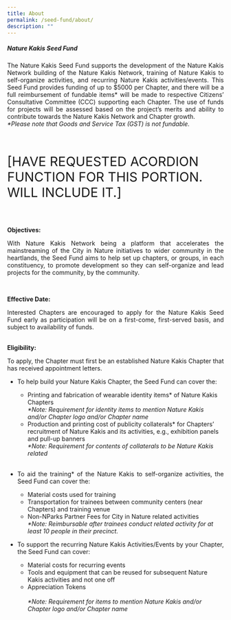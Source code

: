 ```yaml
---
title: About
permalink: /seed-fund/about/
description: ""
---
```

<section>
<h5>Nature Kakis Seed Fund</h5>
		<p align="justify">The Nature Kakis Seed Fund supports the development of the Nature Kakis Network building of the Nature Kakis Network, training of Nature Kakis to self-organize activities, and recurring Nature Kakis activities/events. This Seed Fund provides funding of up to $5000 per Chapter, and there will be a full reimbursement of fundable items* will be made to respective Citizens’ Consultative Committee (CCC) supporting each Chapter. The use of funds for projects will be assessed based on the project’s merits and ability to contribute towards the Nature Kakis Network and Chapter growth.<br> 
			<i>*Please note that Goods and Service Tax (GST) is not fundable.</i></p><br>

<p style="font-size:30px"> [HAVE REQUESTED ACORDION FUNCTION FOR THIS PORTION. WILL INCLUDE IT.]</p><br>
	
<b>Objectives:</b><br>
<p align="justify">With Nature Kakis Network being a platform that accelerates the mainstreaming of the City in Nature initiatives to wider community in the heartlands, the Seed Fund aims to help set up chapters, or groups, in each constituency, to promote development so they can self-organize and lead projects for the community, by the community.</p><br>
	
<b>Effective Date:</b><br>
<p align="justify">Interested Chapters are encouraged to apply for the Nature Kakis Seed Fund early as participation will be on a first-come, first-served basis, and subject to availability of funds.</p><br>
</section>
	
<section>
<b>Eligibility:</b><br>
<p align="justify">To apply, the Chapter must first be an established Nature Kakis Chapter that has received appointment letters.</p>
	
<ul style="“list-style-type:disc”">
	<li><p align="justify">To help build your Nature Kakis Chapter, the Seed Fund can cover the:</p></li>
	
<ul style="“list-style-type:circle”">
<li>Printing and fabrication of wearable identity items* of Nature Kakis Chapters<br>
	<i>*Note: Requirement for identity items to mention Nature Kakis and/or Chapter logo and/or Chapter name</i></li>
	
<li>Production and printing cost of publicity collaterals* for Chapters’ recruitment of Nature Kakis and its activities, e.g., exhibition panels and pull-up banners<br>
		<i>*Note: Requirement for contents of collaterals to be Nature Kakis related</i></li><br><p></p>
</ul></ul></section>	

<section>	
<ul style="“list-style-type:disc”">
<li><p align="justify">To aid the training* of the Nature Kakis to self-organize activities, the Seed Fund can cover the:</p></li>

<ul style="“list-style-type:circle”">
	<li>Material costs used for training</li>
	<li>Transportation for trainees between community centers (near Chapters) and training venue</li>
	<li>Non-NParks Partner Fees for City in Nature related activities<br>
		<i>*Note: Reimbursable after trainees conduct related activity for at least 10 people in their precinct.</i></li></ul><p></p></ul></section>	

<section>
<ul style="“list-style-type:circle”">
<li><p align="justify">To support the recurring Nature Kakis Activities/Events by your Chapter, the Seed Fund can cover:</p></li>
<ul style="“list-style-type:circle”">
	<li>Material costs for recurring events</li>
	<li>Tools and equipment that can be reused for subsequent Nature Kakis activities and not one off</li>
	<li>Appreciation Tokens</li><br>
	<i>*Note: Requirement for items to mention Nature Kakis and/or Chapter logo and/or Chapter name</i>
	<p></p></ul></ul></section>